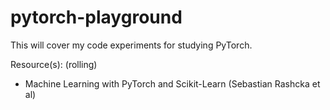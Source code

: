 # pytorch-playground

This will cover my code experiments for studying PyTorch.

Resource(s): (rolling)
* Machine Learning with PyTorch and Scikit-Learn (Sebastian Rashcka et al)
